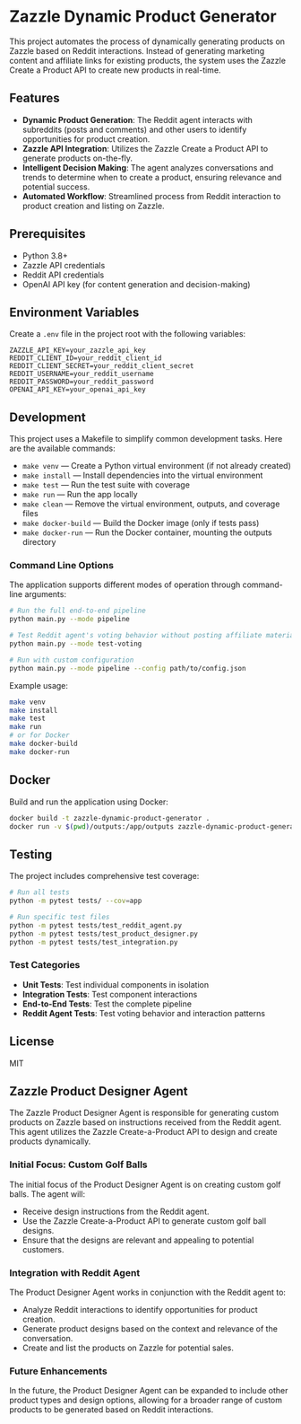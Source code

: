 # Zazzle Dynamic Product Generator

This project automates the process of dynamically generating products on Zazzle based on Reddit interactions. Instead of generating marketing content and affiliate links for existing products, the system uses the Zazzle Create a Product API to create new products in real-time.

## Features

- **Dynamic Product Generation**: The Reddit agent interacts with subreddits (posts and comments) and other users to identify opportunities for product creation.
- **Zazzle API Integration**: Utilizes the Zazzle Create a Product API to generate products on-the-fly.
- **Intelligent Decision Making**: The agent analyzes conversations and trends to determine when to create a product, ensuring relevance and potential success.
- **Automated Workflow**: Streamlined process from Reddit interaction to product creation and listing on Zazzle.

## Prerequisites

- Python 3.8+
- Zazzle API credentials
- Reddit API credentials
- OpenAI API key (for content generation and decision-making)

## Environment Variables

Create a `.env` file in the project root with the following variables:

```
ZAZZLE_API_KEY=your_zazzle_api_key
REDDIT_CLIENT_ID=your_reddit_client_id
REDDIT_CLIENT_SECRET=your_reddit_client_secret
REDDIT_USERNAME=your_reddit_username
REDDIT_PASSWORD=your_reddit_password
OPENAI_API_KEY=your_openai_api_key
```

## Development

This project uses a Makefile to simplify common development tasks. Here are the available commands:

- `make venv` — Create a Python virtual environment (if not already created)
- `make install` — Install dependencies into the virtual environment
- `make test` — Run the test suite with coverage
- `make run` — Run the app locally
- `make clean` — Remove the virtual environment, outputs, and coverage files
- `make docker-build` — Build the Docker image (only if tests pass)
- `make docker-run` — Run the Docker container, mounting the outputs directory

### Command Line Options

The application supports different modes of operation through command-line arguments:

```bash
# Run the full end-to-end pipeline
python main.py --mode pipeline

# Test Reddit agent's voting behavior without posting affiliate material
python main.py --mode test-voting

# Run with custom configuration
python main.py --mode pipeline --config path/to/config.json
```

Example usage:
```sh
make venv
make install
make test
make run
# or for Docker
make docker-build
make docker-run
```

## Docker

Build and run the application using Docker:

```bash
docker build -t zazzle-dynamic-product-generator .
docker run -v $(pwd)/outputs:/app/outputs zazzle-dynamic-product-generator
```

## Testing

The project includes comprehensive test coverage:

```bash
# Run all tests
python -m pytest tests/ --cov=app

# Run specific test files
python -m pytest tests/test_reddit_agent.py
python -m pytest tests/test_product_designer.py
python -m pytest tests/test_integration.py
```

### Test Categories

- **Unit Tests**: Test individual components in isolation
- **Integration Tests**: Test component interactions
- **End-to-End Tests**: Test the complete pipeline
- **Reddit Agent Tests**: Test voting behavior and interaction patterns

## License

MIT 

## Zazzle Product Designer Agent

The Zazzle Product Designer Agent is responsible for generating custom products on Zazzle based on instructions received from the Reddit agent. This agent utilizes the Zazzle Create-a-Product API to design and create products dynamically.

### Initial Focus: Custom Golf Balls

The initial focus of the Product Designer Agent is on creating custom golf balls. The agent will:

- Receive design instructions from the Reddit agent.
- Use the Zazzle Create-a-Product API to generate custom golf ball designs.
- Ensure that the designs are relevant and appealing to potential customers.

### Integration with Reddit Agent

The Product Designer Agent works in conjunction with the Reddit agent to:

- Analyze Reddit interactions to identify opportunities for product creation.
- Generate product designs based on the context and relevance of the conversation.
- Create and list the products on Zazzle for potential sales.

### Future Enhancements

In the future, the Product Designer Agent can be expanded to include other product types and design options, allowing for a broader range of custom products to be generated based on Reddit interactions. 